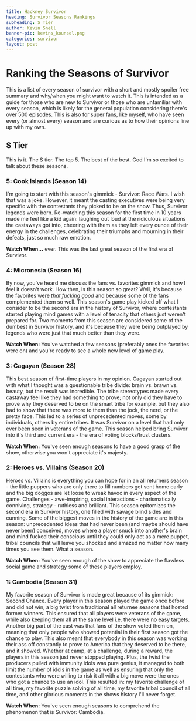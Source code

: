 ```yaml
---
title: Hackney Survivor
heading: Survivor Seasons Rankings
subheading: S Tier
author: Kevin Snell
banner-pic: kevins_kounsel.png
categories: survivor
layout: post
---
```


# Ranking the Seasons of Survivor
This is a list of every season of survivor with a short and mostly spoiler free summary and why/when you might want to watch it. This is intended as a guide for those who are new to Survivor or those who are unfamiliar with every season, which is likely for the general population considering there's over 500 episodes. This is also for super fans, like myself, who have seen every (or almost every) season and are curious as to how their opinions line up with my own.

## S Tier
This is it. The S tier. The top 5. The best of the best. God I'm so excited to talk about these seasons. 
### 5: Cook Islands (Season 14)
I'm going to start with this season's gimmick - Survivor: Race Wars. I wish that was a joke. However, it meant the casting executives were being very specific with the contestants they picked to be on the show. Thus, Survivor legends were born. Re-watching this season for the first time in 10 years made me feel like a kid again: laughing out loud at the ridiculous situations the castaways got into, cheering with them as they left every ounce of their energy in the challenges, celebrating their triumphs and mourning in their defeats, just so much raw emotion. 

**Watch When...** ever. This was the last great season of the first era of Survivor. 
### 4: Micronesia (Season 16)
By now, you've heard me discuss the fans vs. favorites gimmick and how I feel it doesn't work. How then, is this season so great? Well, it's because the favorites were *that fucking good* and because some of the fans complemented them so well. This season's game play kicked off what I consider to be the second era in the history of Survivor, where contestants started playing mind games with a level of tenacity that others just weren't prepared for. Two moments from this season are considered some of the dumbest in Survivor history, and it's because they were being outplayed by legends who were just that much better than they were.

**Watch When:** You've watched a few seasons (preferably ones the favorites were on) and you're ready to see a whole new level of game play. 
### 3: Cagayan (Season 28)
This best season of first-time players in my opinion. Cagayan started out with what I thought was a questionable tribe divide: brain vs. brawn vs. beauty, but the result was incredible. The tribe stereotypes made every castaway feel like they had something to prove; not only did they have to prove why they deserved to be on the smart tribe for example, but they also had to show that there was more to them than the jock, the nerd, or the pretty face. This led to a series of unprecedented moves, some by individuals, others by entire tribes. It was Survivor on a level that had only ever been seen in veterans of the game. This season helped bring Survivor into it's third and current era - the era of voting blocks/trust clusters.  

**Watch When:** You've seen enough seasons to have a good grasp of the show, otherwise you won't appreciate it's majesty. 
### 2: Heroes vs. Villains (Season 20)
Heroes vs. Villains is everything you can hope for in an all returners season - the little puppers who are only there to fill numbers get sent home early and the big doggos are let loose to wreak havoc in every aspect of the game. Challenges - awe-inspiring, social interactions - charismatically conniving, strategy - ruthless and brilliant. This season epitomizes the second era in Survivor history, one filled with savage blind sides and cunning. Some of the biggest moves in the history of the game are in this season: unprecedented ideas that had never been (and maybe should have never been) conceived, moves where a player snuck into another's brain and mind fucked their conscious until they could only act as a mere puppet, tribal councils that will leave you shocked and amazed no matter how many times you see them. What a season. 

**Watch When:** You've seen enough of the show to appreciate the flawless social game and strategy some of these players employ. 
### 1: Cambodia (Season 31)
My favorite season of Survivor is made great because of its gimmick: Second Chance. Every player in this season played the game once before and did not win, a big twist from traditional all returnee seasons that hosted former winners. This ensured that all players were veterans of the game, while also keeping them all at the same level i.e. there were no easy targets. Another big part of the cast was that fans of the show voted them on, meaning that only people who showed potential in their first season got the chance to play. This also meant that everybody in this season was working their ass off constantly to prove to America that they deserved to be there, and it showed. Whether at camp, at a challenge, during a reward, the players in this season just never stopped playing. Plus, the twist the producers pulled with immunity idols was pure genius, it managed to both limit the number of idols in the game as well as ensuring that only the contestants who were willing to risk it all with a big move were the ones who got a chance to use an idol. This resulted in: my favorite challenge of all time, my favorite puzzle solving of all time, my favorite tribal council of all time, and other glorious moments in the shows history I'll never forget. 

**Watch When:** You've seen enough seasons to comprehend the phenomenon that is Survivor: Cambodia. 